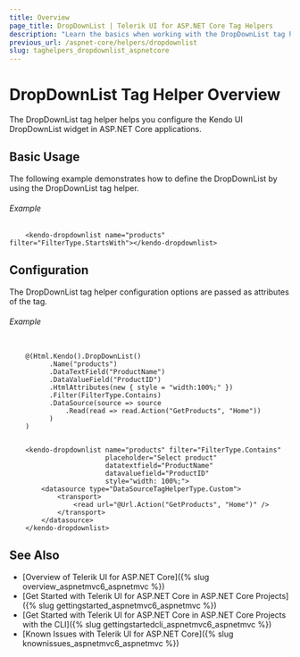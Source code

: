 ```yaml
---
title: Overview
page_title: DropDownList | Telerik UI for ASP.NET Core Tag Helpers
description: "Learn the basics when working with the DropDownList tag helper for ASP.NET Core (MVC 6 or ASP.NET Core MVC)."
previous_url: /aspnet-core/helpers/dropdownlist
slug: taghelpers_dropdownlist_aspnetcore
---
```


# DropDownList Tag Helper Overview

The DropDownList tag helper helps you configure the Kendo UI DropDownList widget in ASP.NET Core applications.

## Basic Usage

The following example demonstrates how to define the DropDownList by using the DropDownList tag helper.

###### Example

        <kendo-dropdownlist name="products" filter="FilterType.StartsWith"></kendo-dropdownlist>

## Configuration

The DropDownList tag helper configuration options are passed as attributes of the tag.

###### Example

```tab-cshtml

    @(Html.Kendo().DropDownList()
          .Name("products")
          .DataTextField("ProductName")
          .DataValueField("ProductID")
          .HtmlAttributes(new { style = "width:100%;" })
          .Filter(FilterType.Contains)
          .DataSource(source => source
              .Read(read => read.Action("GetProducts", "Home"))
          )
    )
```
```tab-tagHelper

    <kendo-dropdownlist name="products" filter="FilterType.Contains"
                        placeholder="Select product"
                        datatextfield="ProductName"
                        datavaluefield="ProductID"
                        style="width: 100%;">
        <datasource type="DataSourceTagHelperType.Custom">
            <transport>
                <read url="@Url.Action("GetProducts", "Home")" />
            </transport>
        </datasource>
    </kendo-dropdownlist>
```

## See Also

* [Overview of Telerik UI for ASP.NET Core]({% slug overview_aspnetmvc6_aspnetmvc %})
* [Get Started with Telerik UI for ASP.NET Core in ASP.NET Core Projects]({% slug gettingstarted_aspnetmvc6_aspnetmvc %})
* [Get Started with Telerik UI for ASP.NET Core in ASP.NET Core Projects with the CLI]({% slug gettingstartedcli_aspnetmvc6_aspnetmvc %})
* [Known Issues with Telerik UI for ASP.NET Core]({% slug knownissues_aspnetmvc6_aspnetmvc %})
